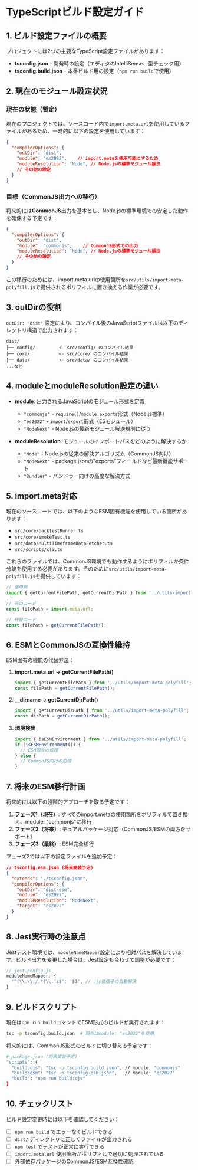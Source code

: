 # TypeScriptビルド設定ガイド

## 1. ビルド設定ファイルの概要

プロジェクトには2つの主要なTypeScript設定ファイルがあります：

- **tsconfig.json** - 開発時の設定（エディタのIntelliSense、型チェック用）
- **tsconfig.build.json** - 本番ビルド用の設定（`npm run build`で使用）

## 2. 現在のモジュール設定状況

### 現在の状態（暫定）
現在のプロジェクトでは、ソースコード内で`import.meta.url`を使用しているファイルがあるため、一時的に以下の設定を使用しています：

```json
{
  "compilerOptions": {
    "outDir": "dist",
    "module": "es2022",    // import.metaを使用可能にするため
    "moduleResolution": "Node", // Node.jsの標準モジュール解決
    // その他の設定
  }
}
```

### 目標（CommonJS出力への移行）
将来的には**CommonJS**出力を基本とし、Node.jsの標準環境での安定した動作を確保する予定です：

```json
{
  "compilerOptions": {
    "outDir": "dist",
    "module": "commonjs",    // CommonJS形式での出力
    "moduleResolution": "Node", // Node.jsの標準モジュール解決
    // その他の設定
  }
}
```

この移行のためには、import.meta.urlの使用箇所を`src/utils/import-meta-polyfill.js`で提供されるポリフィルに置き換える作業が必要です。

## 3. outDirの役割

`outDir: "dist"` 設定により、コンパイル後のJavaScriptファイルは以下のディレクトリ構造で出力されます：

```
dist/
├── config/         <- src/config/ のコンパイル結果
├── core/           <- src/core/ のコンパイル結果
├── data/           <- src/data/ のコンパイル結果
...など
```

## 4. moduleとmoduleResolution設定の違い

- **module**: 出力されるJavaScriptのモジュール形式を定義
  - `"commonjs"` - `require()`/`module.exports`形式（Node.js標準）
  - `"es2022"` - `import`/`export`形式（ESモジュール）
  - `"NodeNext"` - Node.jsの最新モジュール解決規則に従う

- **moduleResolution**: モジュールのインポートパスをどのように解決するか
  - `"Node"` - Node.jsの従来の解決アルゴリズム（CommonJS向け）
  - `"NodeNext"` - package.jsonの"exports"フィールドなど最新機能サポート
  - `"Bundler"` - バンドラー向けの高度な解決方式

## 5. import.meta対応

現在のソースコードでは、以下のようなESM固有機能を使用している箇所があります：

- `src/core/backtestRunner.ts`
- `src/core/smokeTest.ts`
- `src/data/MultiTimeframeDataFetcher.ts`
- `src/scripts/cli.ts`


これらのファイルでは、CommonJS環境でも動作するようにポリフィルか条件分岐を使用する必要があります。そのために`src/utils/import-meta-polyfill.js`を提供しています：

```javascript
// 使用例
import { getCurrentFilePath, getCurrentDirPath } from '../utils/import-meta-polyfill';

// 元のコード
const filePath = import.meta.url;

// 代替コード
const filePath = getCurrentFilePath();
```

## 6. ESMとCommonJSの互換性維持

ESM固有の機能の代替方法：

1. **import.meta.url → getCurrentFilePath()**
   ```javascript
   import { getCurrentFilePath } from '../utils/import-meta-polyfill';
   const filePath = getCurrentFilePath();
   ```

2. **__dirname → getCurrentDirPath()**
   ```javascript
   import { getCurrentDirPath } from '../utils/import-meta-polyfill';
   const dirPath = getCurrentDirPath();
   ```

3. **環境検出**
   ```javascript
   import { isESMEnvironment } from '../utils/import-meta-polyfill';
   if (isESMEnvironment()) {
     // ESM固有の処理
   } else {
     // CommonJS向けの処理
   }
   ```

## 7. 将来のESM移行計画

将来的には以下の段階的アプローチを取る予定です：

1. **フェーズ1（現在）**: すべてのimport.metaの使用箇所をポリフィルで置き換え、module: "commonjs"に移行
2. **フェーズ2（将来）**: デュアルパッケージ対応（CommonJS/ESMの両方をサポート）
3. **フェーズ3（最終）**: ESM完全移行

フェーズ2では以下の設定ファイルを追加予定：

```json
// tsconfig.esm.json (将来実装予定)
{
  "extends": "./tsconfig.json",
  "compilerOptions": {
    "outDir": "dist-esm",
    "module": "es2022",
    "moduleResolution": "NodeNext",
    "target": "es2022"
  }
}
```

## 8. Jest実行時の注意点

Jestテスト環境では、`moduleNameMapper`設定により相対パスを解決しています。ビルド出力を変更した場合は、Jest設定も合わせて調整が必要です：

```javascript
// jest.config.js
moduleNameMapper: {
  '^(\\.\\./.*)\\.js$': '$1', // .js拡張子の自動解決
}
```

## 9. ビルドスクリプト

現在は`npm run build`コマンドでESM形式のビルドが実行されます：

```bash
tsc -p tsconfig.build.json  # 現在はmodule: "es2022"を使用
```

将来的には、CommonJS形式のビルドに切り替える予定です：

```bash
# package.json (将来実装予定)
"scripts": {
  "build:cjs": "tsc -p tsconfig.build.json", // module: "commonjs"
  "build:esm": "tsc -p tsconfig.esm.json",   // module: "es2022"
  "build": "npm run build:cjs"
}
```

## 10. チェックリスト

ビルド設定変更時には以下を確認してください：

- [ ] `npm run build` でエラーなくビルドできる
- [ ] `dist/` ディレクトリに正しくファイルが出力される
- [ ] `npm test` でテストが正常に実行できる
- [ ] `import.meta.url` 使用箇所がポリフィルで適切に処理されている
- [ ] 外部依存パッケージのCommonJS/ESM互換性確認 